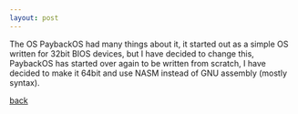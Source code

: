 ```yaml
---
layout: post
---
```


The OS PaybackOS had many things about it, it started out as a simple OS written for 32bit BIOS devices, but I have decided to change this, PaybackOS has started over again to be written from scratch, I have decided to make it 64bit and use NASM instead of GNU assembly (mostly syntax).

[back](./)
